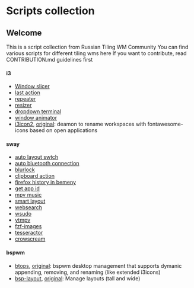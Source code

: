 # Scripts collection

## Welcome

This is a script collection from Russian Tiling WM Community
You can find various scripts for different tiling wms here
If you want to contribute, read CONTRIBUTION.md guidelines first

#### i3
- [Window slicer](i3/window_slicer.sh)
- [last action](i3/i3-vimonised/i3-last_action.sh)
- [repeater](i3/i3-vimonised/i3_repeater.sh)
- [resizer](i3/i3-vimonised/i3-resizer.sh)
- [dropdown terminal](i3/dropdown_terminal.sh)
- [window animator](i3/i3-animation.sh)
- [i3icon2](https://github.com/ivanmilov/i3icons2), [original](https://github.com/nwhirschfeld/i3icons2): deamon to rename workspaces with fontawesome-icons based on open applications

#### sway
- [auto layout swtch](sway/auto_switch_kbd.py)
- [auto bluetooth connection](sway/autobtconnect.sh)
- [blurlock](sway/blurlock)
- [clipboard action](sway/clipboard_action.sh)
- [firefox history in bemeny](sway/firefox_history_bemenu.sh)
- [get app id](sway/get_app_id)
- [mpv music](sway/mpv_music.sh)
- [smart layout](sway/smart_layout.py)
- [websearch](sway/websearch.sh)
- [wsudo](sway/wsudo)
- [ytmpv](sway/ytmpv)
- [fzf-images](sway/fzf-images)
- [tesseractor](sway/tesseractor)
- [crowscream](sway/crowscream)


#### bspwm
- [btops](https://github.com/ivanmilov/btops), [original](https://github.com/roberteinhaus/btops): bspwm desktop management that supports dymanic appending, removing, and renaming (like extended i3icons)
- [bsp-layout](https://github.com/ivanmilov/bsp-layout), [original](https://github.com/phenax/bsp-layout): Manage layouts (tall and wide)
